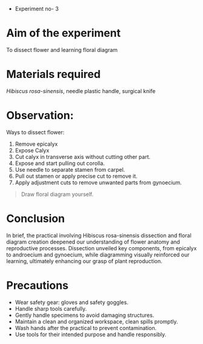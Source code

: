- Experiment no- 3

# Aim of the experiment

To dissect flower and learning floral diagram 

# Materials required

*Hibiscus rosa-sinensis*, needle plastic handle, surgical knife


# Observation: 

Ways to dissect flower: 
1. Remove epicalyx 
2. Expose Calyx
3. Cut calyx in transverse axis without cutting other part.
4. Expose and start pulling out corolla. 
5. Use needle to separate stamen from carpel.
6. Pull out stamen or apply precise cut to remove it.
7. Apply adjustment cuts to remove unwanted parts from gynoecium. 

> Draw floral diagram yourself. 

# Conclusion 

In brief, the practical involving Hibiscus rosa-sinensis dissection and floral diagram creation deepened our understanding of flower anatomy and reproductive processes. Dissection unveiled key components, from epicalyx to androecium and gynoecium, while diagramming visually reinforced our learning, ultimately enhancing our grasp of plant reproduction.

# Precautions 

- Wear safety gear: gloves and safety goggles.
- Handle sharp tools carefully.
- Gently handle specimens to avoid damaging structures.
- Maintain a clean and organized workspace, clean spills promptly.
- Wash hands after the practical to prevent contamination.
- Use tools for their intended purpose and handle responsibly. 
